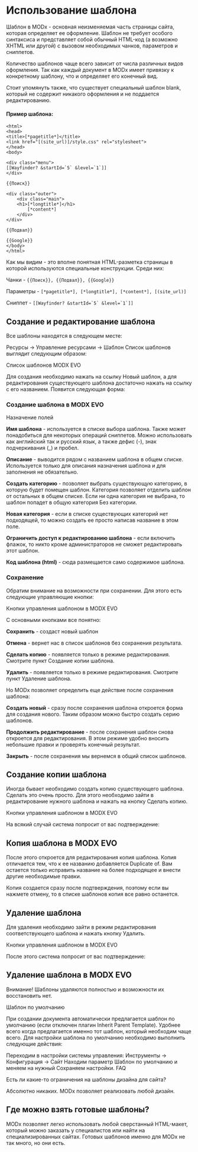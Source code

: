 # Использование шаблона

Шаблон в MODx - основная неизменяемая часть страницы сайта, которая определяет ее оформление. Шаблон не требует особого синтаксиса и представляет собой обычный HTML-код (а возможно XHTML или другой) с вызовом необходимых чанков, параметров и сниппетов.

Количество шаблонов чаще всего зависит от числа различных видов оформления. Так как каждый документ в MODx имеет привязку к конкретному шаблону, что и определяет его конечный вид.

Стоит упомянуть также, что существует специальный шаблон blank, который не содержит никакого оформления и не поддается редактированию.

#### Пример шаблона:
````
<html>
<head>
<title>[*pagetitle*]</title>
<link href="[(site_url)]/style.css" rel="stylesheet">
</head>
<body>

<div class="menu">
[[Wayfinder? &startId=`5` &level=`1`]]
</div>

{{Поиск}}

<div class="outer">
    <div class="main">
    <h1>[*longtitle*]</h1>
        [*content*]
    </div>
</div>

{{Подвал}}

{{Google}}
</body>
</html>
````

Как мы видим - это вполне понятная HTML-разметка страницы в которой используются специальные конструкции. Среди них:

Чанки - ````{{Поиск}}, {{Подвал}}, {{Google}}````

Параметры - ````[*pagetitle*], [*longtitle*], [*content*], [(site_url)]````

Сниппет - ````[[Wayfinder? &startId=`5` &level=`1`]]````

## Создание и редактирование шаблона

Все шаблоны находятся в следующем месте:

Ресурсы → Управление ресурсами → Шаблон
Список шаблонов выглядит следующим образом:

Список шаблонов MODX EVO

Для создания необходимо нажать на ссылку Новый шаблон, а для редактирования существующего шаблона достаточно нажать на ссылку с его названием. Появится следующая форма:

### Создание шаблона в MODX EVO

Назначение полей

**Имя шаблона** - используется в списке выбора шаблона. Также может понадобиться для некоторых операций сниппетов. Можно использовать как английский так и русский язык, а также дефис (-), знак подчеркивания (_) и пробел.

**Описание** - выводится рядом с названием шаблона в общем списке. Используется только для описания назначения шаблона и для заполнения не обязательно.

**Создать категорию** - позволяет выбрать существующую категорию, в которую будет помещен шаблон. Категория позволяет отделить шаблон от остальных в общем списке. Если ни одна категория не выбрана, то шаблон попадет в общую категория Без категории.

**Новая категория** - если в списке существующих категорий нет подходящей, то можно создать ее просто написав название в этом поле.

**Ограничить доступ к редактированию шаблона** - если включить флажок, то никто кроме администраторов не сможет редактировать этот шаблон.

**Код шаблона (html)** - сюда размещается само содержимое шаблона.

### Сохранение

Обратим внимание на возможности при сохранении. Для этого есть следующие управляющие кнопки:

Кнопки управления шаблоном в MODX EVO

С основными кнопками все понятно:

**Сохранить** - создаст новый шаблон

**Отмена** - вернет нас в список шаблонов без сохранения результата.

**Сделать копию** - появляется только в режиме редактирования. Смотрите пункт Создание копии шаблона.

**Удалить** - появляется только в режиме редактирования. Смотрите пункт Удаление шаблона.

Но MODx позволяет определить еще действие после сохранения шаблона:

**Создать новый** - сразу после сохранения шаблона откроется форма для создания нового. Таким образом можно быстро создать серию шаблонов.

**Продолжить редактирование** - после сохранения шаблон снова откроется для редактирования. В этом режиме удобно вносить небольшие правки и проверять конечный результат.

**Закрыть** - после сохранения мы вернемся в общий список шаблонов.

## Создание копии шаблона

Иногда бывает необходимо создать копию существующего шаблона. Сделать это очень просто. Для этого необходимо зайти в редактирование нужного шаблона и нажать на кнопку Сделать копию.

Кнопки управления шаблоном в MODX EVO

На всякий случай система попросит от вас подтверждение:

## Копия шаблона в MODX EVO

После этого откроется для редактирования копия шаблона. Копия отличается тем, что к ее названию добавляется Duplicate of. Вам остается только исправить название на более подходящее и внести другие необходимые правки.

Копия создается сразу после подтверждения, поэтому если вы нажмете отмену, то в списке шаблонов копия все равно останется.

## Удаление шаблона

Для удаления необходимо зайти в режим редактирования соответствующего шаблона и нажать кнопку Удалить.

Кнопки управления шаблоном в MODX EVO

После этого система попросит от вас подтверждение:

## Удаление шаблона в MODX EVO

Внимание! Шаблоны удаляются полностью и возможности их восстановить нет.

Шаблон по умолчанию

При создании документа автоматически предлагается шаблон по умолчанию (если отключен плагин Inherit Parent Template). Удобнее всего когда предлагается именно тот шаблон, который необходим чаще всего. Для настройки шаблона по умолчанию необходимо выполнить следующие действия:

Переходим в настройки системы управления:
Инструменты → Конфигурация → Сайт
Находим параметр Шаблон по умолчанию и меняем на нужный
Сохраняем настройки.
FAQ

Есть ли какие-то ограничения на шаблоны дизайна для сайта?

Абсолютно никаких. MODx позволяет реализовать любой дизайн.

## Где можно взять готовые шаблоны?

MODx позволяет легко использовать любой сверстанный HTML-макет, который можно заказать у специалистов или найти на специализированных сайтах. Готовых шаблонов именно для MODx не так много, но они есть.
